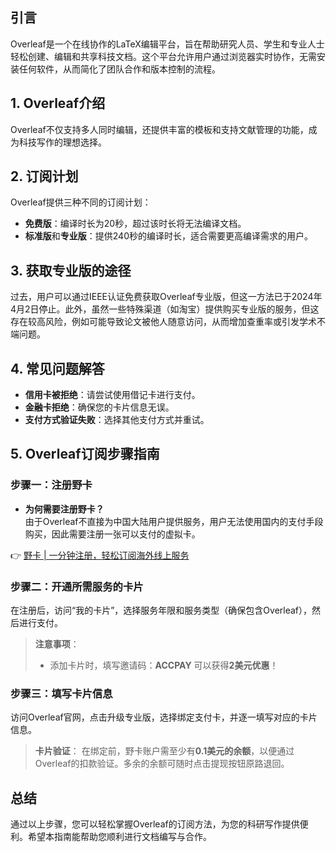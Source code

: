 ## 引言

Overleaf是一个在线协作的LaTeX编辑平台，旨在帮助研究人员、学生和专业人士轻松创建、编辑和共享科技文档。这个平台允许用户通过浏览器实时协作，无需安装任何软件，从而简化了团队合作和版本控制的流程。

## 1. Overleaf介绍

Overleaf不仅支持多人同时编辑，还提供丰富的模板和支持文献管理的功能，成为科技写作的理想选择。

## 2. 订阅计划

Overleaf提供三种不同的订阅计划：

- **免费版**：编译时长为20秒，超过该时长将无法编译文档。
- **标准版**和**专业版**：提供240秒的编译时长，适合需要更高编译需求的用户。

## 3. 获取专业版的途径

过去，用户可以通过IEEE认证免费获取Overleaf专业版，但这一方法已于2024年4月2日停止。此外，虽然一些特殊渠道（如淘宝）提供购买专业版的服务，但这存在较高风险，例如可能导致论文被他人随意访问，从而增加查重率或引发学术不端问题。

## 4. 常见问题解答

- **信用卡被拒绝**：请尝试使用借记卡进行支付。
- **金融卡拒绝**：确保您的卡片信息无误。
- **支付方式验证失败**：选择其他支付方式并重试。

## 5. Overleaf订阅步骤指南

### 步骤一：注册野卡

- **为何需要注册野卡？**  
  由于Overleaf不直接为中国大陆用户提供服务，用户无法使用国内的支付手段购买，因此需要注册一张可以支付的虚拟卡。

👉 [野卡 | 一分钟注册，轻松订阅海外线上服务](https://bit.ly/bewildcard)

### 步骤二：开通所需服务的卡片

在注册后，访问“我的卡片”，选择服务年限和服务类型（确保包含Overleaf），然后进行支付。

> **注意事项**：
> - 添加卡片时，填写邀请码：**ACCPAY** 可以获得**2美元优惠**！

### 步骤三：填写卡片信息

访问Overleaf官网，点击升级专业版，选择绑定支付卡，并逐一填写对应的卡片信息。

> **卡片验证**：
> 在绑定前，野卡账户需至少有**0.1美元的余额**，以便通过Overleaf的扣款验证。多余的余额可随时点击提现按钮原路退回。

## 总结

通过以上步骤，您可以轻松掌握Overleaf的订阅方法，为您的科研写作提供便利。希望本指南能帮助您顺利进行文档编写与合作。